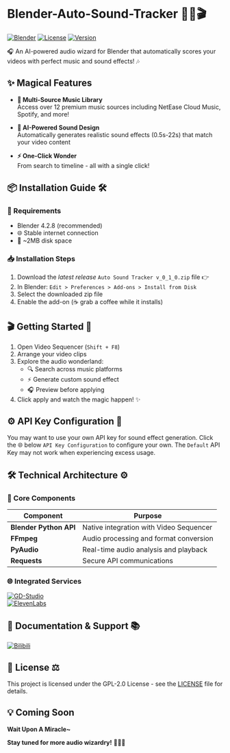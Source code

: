 # Blender-Auto-Sound-Tracker 🎵✨🎬

[![Blender](https://img.shields.io/badge/Blender-%23F5792A.svg?style=for-the-badge&logo=blender&logoColor=white)](https://www.blender.org/)
[![License](https://img.shields.io/github/license/JackOfArendelle/Blender-Auto-Sound-Tracker?style=for-the-badge)](LICENSE)
[![Version](https://img.shields.io/badge/Version-0.1.0-ff69b4?style=for-the-badge)]()

🎧 An AI-powered audio wizard for Blender that automatically scores your videos with perfect music and sound effects! 🎶

## ✨ Magical Features

- **🎼 Multi-Source Music Library**  
  Access over 12 premium music sources including NetEase Cloud Music, Spotify, and more!  

- **🤖 AI-Powered Sound Design**  
  Automatically generates realistic sound effects (0.5s-22s) that match your video content  

- **⚡ One-Click Wonder**  
  From search to timeline - all with a single click!  

## 📦 Installation Guide 🛠️

### 🔧 Requirements
- Blender 4.2.8 (recommended)
- 🌐 Stable internet connection
- 💾 ~2MB disk space

### 📥 Installation Steps
1. Download the *latest release* `Auto Sound Tracker v_0_1_0.zip` file 👉
2. In Blender: `Edit > Preferences > Add-ons > Install from Disk`  
3. Select the downloaded zip file
4. Enable the add-on (☕ grab a coffee while it installs)

## 🎬 Getting Started 🚀

1. Open Video Sequencer (`Shift + F8`)  
2. Arrange your video clips
3. Explore the audio wonderland:
   - 🔍 Search across music platforms
   - ⚡ Generate custom sound effect
   - 🎧 Preview before applying
4. Click apply and watch the magic happen! ✨

## ⚙️ API Key Configuration 🔑

You may want to use your own API key for sound effect generation. Click the 🌐 below `API Key Configuration` to configure your own.
The `Default` API Key may not work when experiencing excess usage.

## 🛠️ Technical Architecture ⚙️

### 🧩 Core Components
| Component | Purpose |
|-----------|---------|
| **Blender Python API** | Native integration with Video Sequencer |
| **FFmpeg** | Audio processing and format conversion |
| **PyAudio** | Real-time audio analysis and playback |
| **Requests** | Secure API communications |

### 🌐 Integrated Services
[![GD-Studio](https://img.shields.io/badge/🎵_GD_Studio_Music_API-00cc66?style=for-the-badge)](https://music-api.gdstudio.xyz/api.php)  
[![ElevenLabs](https://img.shields.io/badge/🤖_ElevenLabs_AI_Audio-ff9933?style=for-the-badge)](https://elevenlabs.io/app/settings/api-keys)

## 📖 Documentation & Support 📚

[![Bilibili](https://img.shields.io/badge/📺_官方教程_Bilibili-00A1D6?style=for-the-badge&logo=bilibili&logoColor=white)](https://space.bilibili.com/477893108)

## 📜 License ⚖️

This project is licensed under the GPL-2.0 License - see the [LICENSE](LICENSE) file for details.  

## 💡 Coming Soon

**Wait Upon A Miracle~**

**Stay tuned for more audio wizardry!** 🧙‍♂️🎶
